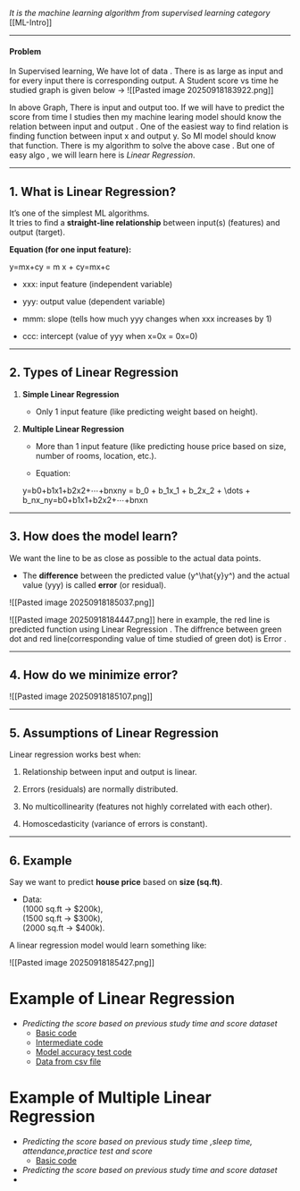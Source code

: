 *It is the machine learning algorithm from supervised learning category* [[ML-Intro]]

---
#### Problem
In Supervised learning, We have lot of data . There is as large as input and for every input there is corresponding output. 
A Student score vs time he studied graph is given below -> 
![[Pasted image 20250918183922.png]]

In above Graph, There is input and output too. If we will have to predict the score from time I studies then my machine learing model should know the relation between input and output .
One of the easiest way to find relation is finding function between input x and output y.
So  Ml model should know that function. There is my algorithm to solve the above case . But one of easy algo , we will learn here is *Linear Regression*.

---
## 1. What is Linear Regression?

It’s one of the simplest ML algorithms.  
It tries to find a **straight-line relationship** between input(s) (features) and output (target).

**Equation (for one input feature):**

y=mx+cy = m x + cy=mx+c

- xxx: input feature (independent variable)
    
- yyy: output value (dependent variable)
    
- mmm: slope (tells how much yyy changes when xxx increases by 1)
    
- ccc: intercept (value of yyy when x=0x = 0x=0)
    

---

## 2. Types of Linear Regression

1. **Simple Linear Regression**
    
    - Only 1 input feature (like predicting weight based on height).
        
2. **Multiple Linear Regression**
    
    - More than 1 input feature (like predicting house price based on size, number of rooms, location, etc.).
        
    - Equation:
        
    
    y=b0+b1x1+b2x2+⋯+bnxny = b_0 + b_1x_1 + b_2x_2 + \dots + b_nx_ny=b0​+b1​x1​+b2​x2​+⋯+bn​xn​

---

## 3. How does the model learn?

We want the line to be as close as possible to the actual data points.

- The **difference** between the predicted value (y^\hat{y}y^​) and the actual value (yyy) is called **error** (or residual).
    
![[Pasted image 20250918185037.png]]


![[Pasted image 20250918184447.png]]
here in example, the red line is predicted function using Linear Regression . The diffrence between green dot and red line(corresponding value of time studied of green dot) is Error .

---

## 4. How do we minimize error?

![[Pasted image 20250918185107.png]]

---

## 5. Assumptions of Linear Regression

Linear regression works best when:

1. Relationship between input and output is linear.
    
2. Errors (residuals) are normally distributed.
    
3. No multicollinearity (features not highly correlated with each other).
    
4. Homoscedasticity (variance of errors is constant).
    

---

## 6. Example

Say we want to predict **house price** based on **size (sq.ft)**.

- Data:  
    (1000 sq.ft → $200k),  
    (1500 sq.ft → $300k),  
    (2000 sq.ft → $400k).
    

A linear regression model would learn something like:

![[Pasted image 20250918185427.png]]

# Example of Linear Regression
* *Predicting the score based on previous study time and score dataset*
	* [Basic code](LA_code_intro.py)
	* [Intermediate code](LA_code1.py)
	* [Model accuracy test code](LA_code_3.py)
	* [Data from csv file](LA_code_04.py)

# Example of Multiple Linear Regression
* *Predicting the score based on previous study time ,sleep time, attendance,practice test and score*
	* [Basic code](MR_code1.py)
* *Predicting the score based on previous study time and score dataset*
* 
